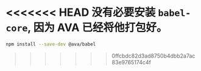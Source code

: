 <<<<<<< HEAD
没有必要安装 `babel-core`, 因为 AVA 已经将他打包好。
=======
```sh
npm install --save-dev @ava/babel
```
>>>>>>> 0ffcbdc82d3ad8750b4dbb2a7ac83e9765174c4f
